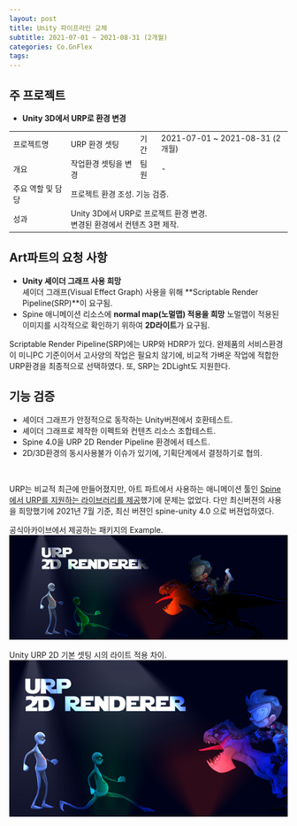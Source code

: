 ```yaml
---
layout: post
title: Unity 파이프라인 교체
subtitle: 2021-07-01 ~ 2021-08-31 (2개월)
categories: Co.GnFlex
tags: 
---
```


## 주 프로젝트
- **Unity 3D에서 URP로 환경 변경**
<table>
  <tr>
    <td>프로젝트명</td>
    <td>URP 환경 셋팅</td>
    <td>기간</td>
    <td>2021-07-01 ~ 2021-08-31 (2개월)</td>
  </tr>
  <tr>
    <td>개요</td>
    <td>작업환경 셋팅을 변경</td>
    <td>팀원</td>
    <td>-</td>
  </tr>
  <tr>
    <td>주요 역할 및 담당</td>
    <td colspan="3">프로젝트 환경 조성. 기능 검증.</td>
  </tr>
  <tr>
    <td>성과</td>
    <td colspan="3">Unity 3D에서 URP로 프로젝트 환경 변경.<br>변경된 환경에서 컨텐츠 3편 제작.</td>
  </tr>
</table>


## Art파트의 요청 사항  
- **Unity 셰이더 그래프 사용 희망**  
    셰이더 그래프(Visual Effect Graph) 사용을 위해 **Scriptable Render Pipeline(SRP)**이 요구됨.  
- Spine 애니메이션 리소스에 **normal map(노멀맵) 적용을 희망** 
    노멀맵이 적용된 이미지를 시각적으로 확인하기 위하여 **2D라이트**가 요구됨.
<p>Scriptable Render Pipeline(SRP)에는 URP와 HDRP가 있다. 완제품의 서비스환경이 미니PC 기준이어서 고사양의 작업은 필요치 않기에, 비교적 가벼운 작업에 적합한 URP환경을 최종적으로 선택하였다. 또, SRP는 2DLight도 지원한다.
</p>

## 기능 검증  
- 셰이더 그래프가 안정적으로 동작하는 Unity버젼에서 호환테스트.  
- 셰이더 그래프로 제작한 이펙트와 컨텐츠 리소스 조합테스트.  
- Spine 4.0을 URP 2D Render Pipeline 환경에서 테스트.  
- 2D/3D환경의 동시사용불가 이슈가 있기에, 기획단계에서 결정하기로 협의.
<br>

URP는 비교적 최근에 만들어졌지만, 아트 파트에서 사용하는 애니메이션 툴인 [Spine에서 URP를 지원하는 라이브러리를 제공](http://en.esotericsoftware.com/spine-unity-download#Installing-Extension-UPM-Packages)했기에 문제는 없었다. 다만 최신버젼의 사용을 희망했기에 2021년 7월 기준, 최신 버젼인 spine-unity 4.0 으로 버젼업하였다.  

공식아카이브에서 제공하는 패키지의 Example.  
[![스파인 공식 제공 2D샘플](https://raw.githubusercontent.com/SeungHyeon-Hong/SeungHyeon-Hong.github.io/main/assets/img/20210701_urp_2drenderer_officialsample.png)](https://raw.githubusercontent.com/SeungHyeon-Hong/SeungHyeon-Hong.github.io/main/assets/img/20210701_urp_2drenderer_officialsample.png)

Unity URP 2D 기본 셋팅 시의 라이트 적용 차이.  
[![스파인 공식 제공 2D샘플](https://raw.githubusercontent.com/SeungHyeon-Hong/SeungHyeon-Hong.github.io/main/assets/img/20210701_urp_2drenderer_default_render_setting.png)](https://raw.githubusercontent.com/SeungHyeon-Hong/SeungHyeon-Hong.github.io/main/assets/img/20210701_urp_2drenderer_default_render_setting.png)
